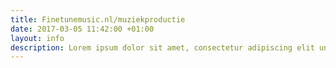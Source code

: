 ```yaml
---
title: Finetunemusic.nl/muziekproductie
date: 2017-03-05 11:42:00 +01:00
layout: info
description: Lorem ipsum dolor sit amet, consectetur adipiscing elit unde omnis.
---
```

